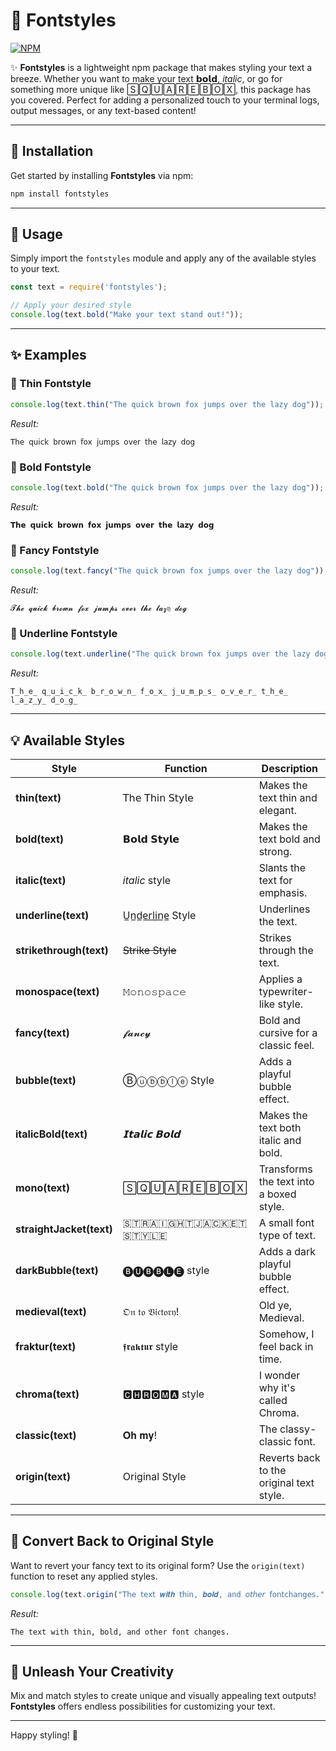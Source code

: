 # 🎨 Fontstyles

[![NPM](https://img.shields.io/badge/Available%20On-NPM-lightgrey.svg?logo=npm&logoColor=DA291A&labelColor=white&style=flat-square)](https://www.npmjs.com/package/fontstyles)

✨ **Fontstyles** is a lightweight npm package that makes styling your text a breeze. Whether you want to make your text **𝗯𝗼𝗹𝗱**, _italic_, or go for something more unique like 🅂🅀🅄🄰🅁🄴🄱🄾🅇, this package has you covered. Perfect for adding a personalized touch to your terminal logs, output messages, or any text-based content!

---

## 🚀 Installation

Get started by installing **Fontstyles** via npm:

```bash
npm install fontstyles
```

---

## 🎯 Usage

Simply import the `fontstyles` module and apply any of the available styles to your text. 

```javascript
const text = require('fontstyles');

// Apply your desired style
console.log(text.bold("Make your text stand out!"));
```

---

## ✨ Examples

### 🔸 Thin Fontstyle

```javascript
console.log(text.thin("The quick brown fox jumps over the lazy dog"));
```
_Result:_
```
𝖳𝗁𝖾 𝗊𝗎𝗂𝖼𝗄 𝖻𝗋𝗈𝗐𝗇 𝖿𝗈𝗑 𝗃𝗎𝗆𝗉𝗌 𝗈𝗏𝖾𝗋 𝗍𝗁𝖾 𝗅𝖺𝗓𝗒 𝖽𝗈𝗀
```

### 🔹 Bold Fontstyle

```javascript
console.log(text.bold("The quick brown fox jumps over the lazy dog"));
```
_Result:_
```
𝗧𝗵𝗲 𝗾𝘂𝗶𝗰𝗸 𝗯𝗿𝗼𝘄𝗻 𝗳𝗼𝘅 𝗷𝘂𝗺𝗽𝘀 𝗼𝘃𝗲𝗿 𝘁𝗵𝗲 𝗹𝗮𝘇𝘆 𝗱𝗼𝗴
```

### 🔸 Fancy Fontstyle

```javascript
console.log(text.fancy("The quick brown fox jumps over the lazy dog"));
```
_Result:_
```
𝓣𝓱𝓮 𝓺𝓾𝓲𝓬𝓴 𝓫𝓻𝓸𝔀𝓷 𝓯𝓸𝔁 𝓳𝓾𝓶𝓹𝓼 𝓸𝓿𝓮𝓻 𝓽𝓱𝓮 𝓵𝓪𝔃𝔶 𝓭𝓸𝓰
```

### 🔹 Underline Fontstyle

```javascript
console.log(text.underline("The quick brown fox jumps over the lazy dog"));
```
_Result:_
```
T̲h̲e̲ q̲u̲i̲c̲k̲ b̲r̲o̲w̲n̲ f̲o̲x̲ j̲u̲m̲p̲s̲ o̲v̲e̲r̲ t̲h̲e̲ l̲a̲z̲y̲ d̲o̲g̲
```

---

## 💡 Available Styles

| Style              | Function               | Description                                    |
|--------------------|------------------------|------------------------------------------------|
| **thin(text)**      | 𝖳𝗁𝖾 𝖳𝗁𝗂𝗇 𝖲𝗍𝗒𝗅𝖾        | Makes the text thin and elegant.               |
| **bold(text)**      | 𝗕𝗼𝗹𝗱 𝗦𝘁𝘆𝗹𝗲           | Makes the text bold and strong.                |
| **italic(text)**    |  _italic_ style         | Slants the text for emphasis.                  |
| **underline(text)** | U̲n̲d̲e̲r̲l̲i̲n̲e̲ Style | Underlines the text.                           |
| **strikethrough(text)**    | ~~Strike Style~~       | Strikes through the text.                      |
| **monospace(text)** | 𝙼𝚘𝚗𝚘𝚜𝚙𝚊𝚌𝚎            | Applies a typewriter-like style.               |
| **fancy(text)**     | 𝓯𝓪𝓷𝓬𝔂               | Bold and cursive for a classic feel.             |
| **bubble(text)**    | Ⓑⓤⓑⓑⓛⓔ Style         | Adds a playful bubble effect.                  |
| **italicBold(text)**| _𝗜𝘁𝗮𝗹𝗶𝗰 𝗕𝗼𝗹𝗱_        | Makes the text both italic and bold.           |
| **mono(text)** | 🅂🅀🅄🄰🅁🄴🄱🄾🅇          | Transforms the text into a boxed style. |   
| **straightJacket(text)** | 🇸🇹🇷🇦🇮🇬🇭🇹🇯🇦🇨🇰🇪🇹 🇸🇹🇾🇱🇪 | A small font type of text. |
| **darkBubble(text)** | 🅑🅤🅑🅑🅛🅔 style | Adds a dark playful bubble effect. |
| **medieval(text)** | 𝔒𝔫 𝔱𝔬 𝔙𝔦𝔠𝔱𝔬𝔯𝔶! | Old ye, Medieval. |
| **fraktur(text)** | 𝖋𝖗𝖆𝖐𝖙𝖚𝖗 style | Somehow, I feel back in time. |
| **chroma(text)** | 🅲🅷🆁🅾🅼🅰 style | I wonder why it's called Chroma. |
| **classic(text)** | 𝐎𝐡 𝐦𝐲! | The classy-classic font. |
| **origin(text)**    | Original Style         | Reverts back to the original text style.       |

---

## 🔄 Convert Back to Original Style

Want to revert your fancy text to its original form? Use the `origin(text)` function to reset any applied styles.

```javascript
console.log(text.origin("𝖳𝗁𝖾 𝗍𝖾𝗑𝗍 𝒘𝒊𝒕𝒉 𝗍𝗁𝗂𝗇, 𝒃𝒐𝒍𝒅, 𝚊𝚗𝚍 𝘰𝘵𝘩𝘦𝘳 𝖿𝗈𝗇𝗍𝖼𝗁𝖺𝗇𝗀𝖾𝗌."));
```

_Result:_
```
The text with thin, bold, and other font changes.
```

---

## 🌟 Unleash Your Creativity

Mix and match styles to create unique and visually appealing text outputs! **Fontstyles** offers endless possibilities for customizing your text.

---

Happy styling! 🎉